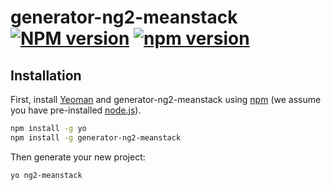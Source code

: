 # generator-ng2-meanstack [![NPM version][npm-image]][npm-url] [![npm version](https://badge.fury.io/js/generator-ng2-meanstack.svg)](https://badge.fury.io/js/generator-ng2-meanstack)
> 

## Installation

First, install [Yeoman](http://yeoman.io) and generator-ng2-meanstack using [npm](https://www.npmjs.com/) (we assume you have pre-installed [node.js](https://nodejs.org/)).

```bash
npm install -g yo
npm install -g generator-ng2-meanstack
```

Then generate your new project:

```bash
yo ng2-meanstack
```
[npm-image]: https://badge.fury.io/js/generator-ng2-meanstack.svg
[npm-url]: https://npmjs.org/package/generator-ng2-meanstack
